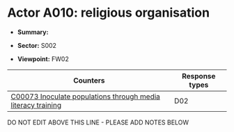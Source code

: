 # Actor A010: religious organisation 

* **Summary:** 

* **Sector:** S002

* **Viewpoint:** FW02


| Counters | Response types |
| -------- | -------------- |
| [C00073 Inoculate populations through media literacy training](../generated_pages/counters/C00073.md) | D02 |


DO NOT EDIT ABOVE THIS LINE - PLEASE ADD NOTES BELOW